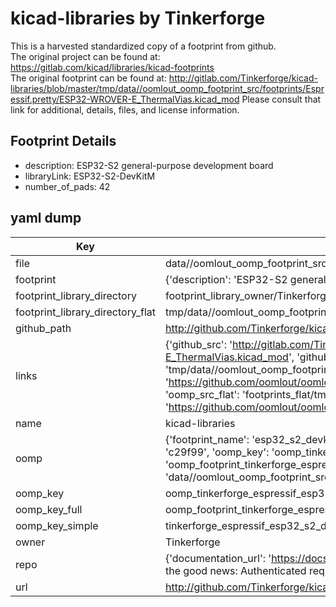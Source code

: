 # kicad-libraries by Tinkerforge  
This is a harvested standardized copy of a footprint from github.  
The original project can be found at:  
https://gitlab.com/kicad/libraries/kicad-footprints  
The original footprint can be found at:
http://gitlab.com/Tinkerforge/kicad-libraries/blob/master/tmp/data//oomlout_oomp_footprint_src/footprints/Espressif.pretty/ESP32-WROVER-E_ThermalVias.kicad_mod
Please consult that link for additional, details, files, and license information.  
## Footprint Details
* description: ESP32-S2 general-purpose development board  
* libraryLink: ESP32-S2-DevKitM  
* number_of_pads: 42  
## yaml dump  
| Key | Value |  
| --- | --- |  
| file | data//oomlout_oomp_footprint_src/kicad-libraries/footprints/Espressif.pretty/ESP32-S2-DevKitM.kicad_mod |  
| footprint | {'description': 'ESP32-S2 general-purpose development board', 'libraryLink': 'ESP32-S2-DevKitM', 'number_of_pads': 42} |  
| footprint_library_directory | footprint_library_owner/Tinkerforge_kicad-libraries |  
| footprint_library_directory_flat | tmp/data//oomlout_oomp_footprint_src/footprints_flat/tinkerforge_espressif_esp32_s2_devkitm/working |  
| github_path | http://github.com/Tinkerforge/kicad-libraries/blob/master/tmp/data//oomlout_oomp_footprint_src/footprints/Espressif.pretty/ESP32-S2-DevKitM.kicad_mod |  
| links | {'github_src': 'http://gitlab.com/Tinkerforge/kicad-libraries/blob/master/tmp/data//oomlout_oomp_footprint_src/footprints/Espressif.pretty/ESP32-WROVER-E_ThermalVias.kicad_mod', 'github_src_repo': 'https://gitlab.com/kicad/libraries/kicad-footprints', 'oomp_bot': 'tmp/data//oomlout_oomp_footprint_src/footprints/tinkerforge_espressif_esp32_s2_devkitm/working', 'oomp_bot_github': 'https://github.com/oomlout/oomlout_oomp_footprint_bot/tree/main/tmp/data//oomlout_oomp_footprint_src/footprints/tinkerforge_espressif_esp32_s2_devkitm/working', 'oomp_src_flat': 'footprints_flat/tmp/data//oomlout_oomp_footprint_src/footprints_flat/tinkerforge_espressif_esp32_s2_devkitm/working', 'oomp_src_flat_github': 'https://github.com/oomlout/oomlout_oomp_footprint_src/tree/main/tmp/data//oomlout_oomp_footprint_src/footprints_flat/tinkerforge_espressif_esp32_s2_devkitm/working'} |  
| name | kicad-libraries |  
| oomp | {'footprint_name': 'esp32_s2_devkitm', 'library_name': 'espressif', 'md5': 'c29f99ad8a40abb64f58b1c2e6b5269a', 'md5_10': 'c29f99ad8a', 'md5_5': 'c29f9', 'md5_6': 'c29f99', 'oomp_key': 'oomp_tinkerforge_espressif_esp32_s2_devkitm', 'oomp_key_extra': 'oomp_footprint_tinkerforge_espressif_esp32_s2_devkitm', 'oomp_key_full': 'oomp_footprint_tinkerforge_espressif_esp32_s2_devkitm_c29f99', 'oomp_key_simple': 'tinkerforge_espressif_esp32_s2_devkitm', 'original_filename': 'data//oomlout_oomp_footprint_src/kicad-libraries/footprints/Espressif.pretty/ESP32-S2-DevKitM.kicad_mod', 'owner_name': 'tinkerforge'} |  
| oomp_key | oomp_tinkerforge_espressif_esp32_s2_devkitm |  
| oomp_key_full | oomp_footprint_tinkerforge_espressif_esp32_s2_devkitm |  
| oomp_key_simple | tinkerforge_espressif_esp32_s2_devkitm |  
| owner | Tinkerforge |  
| repo | {'documentation_url': 'https://docs.github.com/rest/overview/resources-in-the-rest-api#rate-limiting', 'message': "API rate limit exceeded for 84.66.142.224. (But here's the good news: Authenticated requests get a higher rate limit. Check out the documentation for more details.)"} |  
| url | http://github.com/Tinkerforge/kicad-libraries |  

